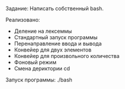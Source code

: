 Задание:
Написать собственный bash.

Реализовано:
  * Деление на лексеммы
  * Стандартный запуск программы
  * Перенаправление ввода и вывода
  * Конвейер для двух элементов
  * Конвейер для произвольного количества
  * Фоновый режим
  * Смена дериктории cd
  

Запуск программы:
  ./bash
  

